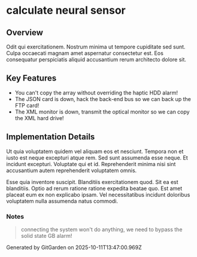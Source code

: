 # calculate neural sensor

## Overview
Odit qui exercitationem. Nostrum minima ut tempore cupiditate sed sunt. Culpa occaecati magnam amet aspernatur consectetur est. Eos consequatur perspiciatis aliquid accusantium rerum architecto dolore sit.

## Key Features
- You can't copy the array without overriding the haptic HDD alarm!
- The JSON card is down, hack the back-end bus so we can back up the FTP card!
- The XML monitor is down, transmit the optical monitor so we can copy the XML hard drive!

## Implementation Details
Ut quia voluptatem quidem vel aliquam eos et nesciunt. Tempora non et iusto est neque excepturi atque rem. Sed sunt assumenda esse neque. Et incidunt excepturi. Voluptate qui et id. Reprehenderit minima nisi sint accusantium autem reprehenderit voluptatem omnis.
 Esse quia inventore suscipit. Blanditiis exercitationem quod. Sit ea est blanditiis. Optio ad rerum ratione ratione expedita beatae quo. Est amet placeat eum ex non explicabo ipsam. Vel necessitatibus incidunt doloribus voluptatem nulla assumenda natus commodi.

### Notes
> connecting the system won't do anything, we need to bypass the solid state GB alarm!

Generated by GitGarden on 2025-10-11T13:47:00.969Z
